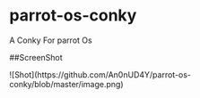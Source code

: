 # parrot-os-conky
A Conky For parrot Os
<p>
##ScreenShot
<p/>
<p>
![Shot](https://github.com/An0nUD4Y/parrot-os-conky/blob/master/image.png)
 <p/> 
